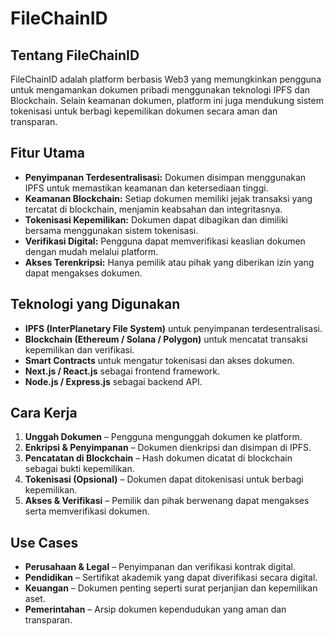 # FileChainID

## Tentang FileChainID
FileChainID adalah platform berbasis Web3 yang memungkinkan pengguna untuk mengamankan dokumen pribadi menggunakan teknologi IPFS dan Blockchain. Selain keamanan dokumen, platform ini juga mendukung sistem tokenisasi untuk berbagi kepemilikan dokumen secara aman dan transparan.

## Fitur Utama
- **Penyimpanan Terdesentralisasi:** Dokumen disimpan menggunakan IPFS untuk memastikan keamanan dan ketersediaan tinggi.
- **Keamanan Blockchain:** Setiap dokumen memiliki jejak transaksi yang tercatat di blockchain, menjamin keabsahan dan integritasnya.
- **Tokenisasi Kepemilikan:** Dokumen dapat dibagikan dan dimiliki bersama menggunakan sistem tokenisasi.
- **Verifikasi Digital:** Pengguna dapat memverifikasi keaslian dokumen dengan mudah melalui platform.
- **Akses Terenkripsi:** Hanya pemilik atau pihak yang diberikan izin yang dapat mengakses dokumen.

## Teknologi yang Digunakan
- **IPFS (InterPlanetary File System)** untuk penyimpanan terdesentralisasi.
- **Blockchain (Ethereum / Solana / Polygon)** untuk mencatat transaksi kepemilikan dan verifikasi.
- **Smart Contracts** untuk mengatur tokenisasi dan akses dokumen.
- **Next.js / React.js** sebagai frontend framework.
- **Node.js / Express.js** sebagai backend API.

## Cara Kerja
1. **Unggah Dokumen** – Pengguna mengunggah dokumen ke platform.
2. **Enkripsi & Penyimpanan** – Dokumen dienkripsi dan disimpan di IPFS.
3. **Pencatatan di Blockchain** – Hash dokumen dicatat di blockchain sebagai bukti kepemilikan.
4. **Tokenisasi (Opsional)** – Dokumen dapat ditokenisasi untuk berbagi kepemilikan.
5. **Akses & Verifikasi** – Pemilik dan pihak berwenang dapat mengakses serta memverifikasi dokumen.

## Use Cases
- **Perusahaan & Legal** – Penyimpanan dan verifikasi kontrak digital.
- **Pendidikan** – Sertifikat akademik yang dapat diverifikasi secara digital.
- **Keuangan** – Dokumen penting seperti surat perjanjian dan kepemilikan aset.
- **Pemerintahan** – Arsip dokumen kependudukan yang aman dan transparan.
